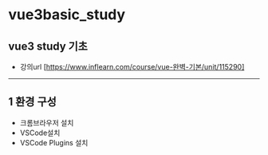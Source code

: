 # vue3basic_study
vue3 study 기초
----------------
* 강의url [https://www.inflearn.com/course/vue-완벽-기본/unit/115290]
----------------
## 1 환경 구성
 * 크롬브라우저 설치
 * VSCode설치
 * VSCode Plugins 설치
